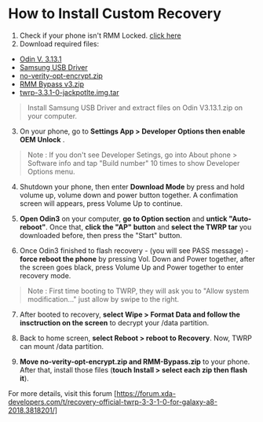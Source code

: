 # How to Install Custom Recovery

1. Check if your phone isn't RMM Locked. [click here](https://forum.xda-developers.com/galaxy-a8-2018/samsung-galaxy-a8-2018-guides-news--discussion/guide-root-install-twrp-samsung-january-t3760975)
2. Download required files:
- [Odin V. 3.13.1](https://dl.sammobile.com/Odin3-v3.13.1.zip)
- [Samsung USB Driver](https://samfw.com/Odin/SAMSUNG_USB_Driver_for_Mobile_Phones.zip)
- [no-verity-opt-encrypt.zip](https://web.archive.org/web/20180212160648/https://build.nethunter.com/android-tools/no-verity-opt-encrypt/no-verity-opt-encrypt-6.0.zip)
- [RMM Bypass v3.zip](../Files/RMM_Bypass_v3_corsicanu.zip)
- [twrp-3.3.1-0-jackpotlte.img.tar](https://eu.dl.twrp.me/jackpotlte/twrp-3.3.1-0-jackpotlte.img.tar.html)
> Install Samsung USB Driver and extract files on Odin V3.13.1.zip on your computer. 

3. On your phone, go to **Settings App > Developer Options then enable OEM Unlock** . 
>Note : If you don't see Developer Setings, go into About phone > Software info and tap "Build number" 10 times to show Developer Options menu.

4. Shutdown your phone, then enter **Download Mode** by press and hold volume up, volume down and power button together. A confimation screen will appears, press Volume Up to continue.

5. **Open Odin3** on your computer, **go to Option section** and **untick "Auto-reboot"**. Once that, **click the "AP" button** and **select the TWRP tar** you downloaded before, then press the "Start" button.

6. Once Odin3 finished to flash recovery - (you will see PASS message) - **force reboot the phone** by pressing Vol. Down and Power together, after the screen goes black, press Volume Up and Power together to enter recovery mode.
> Note : First time booting to TWRP, they will ask you to "Allow system modification..." just allow by swipe to the right.

7. After booted to recovery, **select Wipe > Format Data and follow the insctruction on the screen** to decrypt your /data partition.

8. Back to home screen,  **select Reboot > reboot to Recovery**. Now, TWRP can mount /data partition. 

9. **Move no-verity-opt-encrypt.zip and RMM-Bypass.zip** to your phone. After that, install those files (**touch Install > select each zip then flash it**).

For more details,  visit this forum [https://forum.xda-developers.com/t/recovery-official-twrp-3-3-1-0-for-galaxy-a8-2018.3818201/] 
